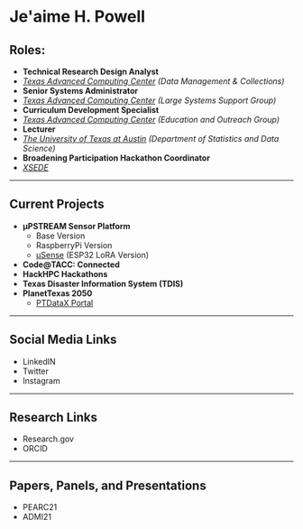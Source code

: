 # Je'aime H. Powell

## Roles:
  * **Technical Research Design Analyst** 
   * _[Texas Advanced Computing Center](https://www.tacc.utexas.edu/) (Data Management & Collections)_
  * **Senior Systems Administrator** 
   * _[Texas Advanced Computing Center](https://www.tacc.utexas.edu/) (Large Systems Support Group)_
  * **Curriculum Development Specialist** 
   * _[Texas Advanced Computing Center](https://www.tacc.utexas.edu/) (Education and Outreach Group)_
  * **Lecturer** 
   * _[The University of Texas at Austin](https://stat.utexas.edu/) (Department of Statistics and Data Science)_
  * **Broadening Participation Hackathon Coordinator** 
   * _[XSEDE](https://www.xsede.org/about/what-we-do)_
  
---
## Current Projects
* **µPSTREAM Sensor Platform**
  * Base Version
  * RaspberryPi Version
  * [µSense](https://github.com/jeaimehp/microsense) (ESP32 LoRA Version)   
* **Code@TACC: Connected**
* **HackHPC Hackathons**
* **Texas Disaster Information System (TDIS)**
* **PlanetTexas 2050**
  * [PTDataX Portal](https://ptdatax.tacc.utexas.edu/)
  
---
## Social Media Links
* LinkedIN
* Twitter
* Instagram

---
## Research Links
* Research.gov
* ORCID

---
## Papers, Panels, and Presentations
* PEARC21
* ADMI21
